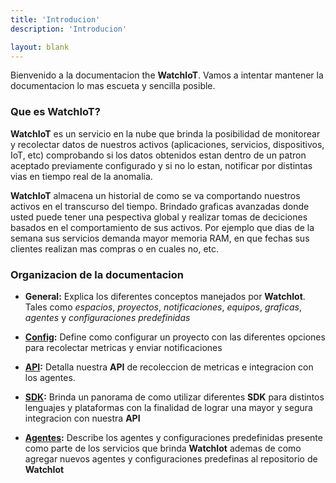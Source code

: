 ```yaml
---
title: 'Introducion'
description: 'Introducion'

layout: blank
---
```


Bienvenido a la documentacion the **WatchIoT**. Vamos a intentar mantener la documentacion lo mas
escueta y sencilla posible.

### Que es WatchIoT?

**WatchIoT** es un servicio en la nube que brinda la posibilidad de monitorear y recolectar datos de nuestros activos (aplicaciones,
servicios, dispositivos, IoT, etc) comprobando si los datos obtenidos estan dentro de un patron aceptado previamente
configurado y si no lo estan, notificar por distintas vias en tiempo real de la anomalia.

**WatchIoT** almacena un historial de como se va comportando nuestros activos en el transcurso del tiempo.
Brindado graficas avanzadas donde usted puede tener una pespectiva global y realizar tomas
de deciciones basados en el comportamiento de sus activos. Por ejemplo que dias de la semana sus servicios demanda
mayor memoria RAM, en que fechas sus clientes realizan mas compras o en cuales no, etc.

### Organizacion de la documentacion

* **General:** Explica los diferentes conceptos manejados por **WatchIot**. Tales como *espacios*, *proyectos*,
*notificaciones*, *equipos*, *graficas*, *agentes* y *configuraciones predefinidas*

* **[Config](#/config/):** Define como configurar un proyecto con las diferentes opciones para recolectar metricas
y enviar notificaciones

* **[API](#/api/):** Detalla nuestra **API** de recoleccion de metricas e integracion con los agentes.

* **[SDK](#/sdk/):** Brinda un panorama de como utilizar diferentes **SDK** para distintos lenguajes y plataformas con la
finalidad de lograr una mayor y segura integracion con nuestra **API**

* **[Agentes](#/agent-repo/):** Describe los agentes y configuraciones predefinidas presente como parte de los servicios que
brinda **WatchIot** ademas de como agregar nuevos agentes y configuraciones predefinas al repositorio de **WatchIot**
